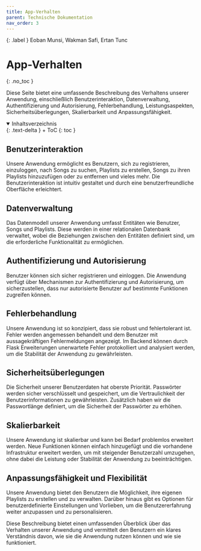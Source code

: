 ```yaml
---
title: App-Verhalten
parent: Technische Dokumentation
nav_order: 3
---
```


{: .label }
Eoban Munsi, Wakman Safi, Ertan Tunc

# App-Verhalten
{: .no_toc }

Diese Seite bietet eine umfassende Beschreibung des Verhaltens unserer Anwendung, einschließlich Benutzerinteraktion, Datenverwaltung, Authentifizierung und Autorisierung, Fehlerbehandlung, Leistungsaspekten, Sicherheitsüberlegungen, Skalierbarkeit und Anpassungsfähigkeit.

<details open markdown="block">
{: .text-delta }
<summary>Inhaltsverzeichnis</summary>
+ ToC
{: toc }
</details>

## Benutzerinteraktion

Unsere Anwendung ermöglicht es Benutzern, sich zu registrieren, einzuloggen, nach Songs zu suchen, Playlists zu erstellen, Songs zu ihren Playlists hinzuzufügen oder zu entfernen und vieles mehr. Die Benutzerinteraktion ist intuitiv gestaltet und durch eine benutzerfreundliche Oberfläche erleichtert.

## Datenverwaltung

Das Datenmodell unserer Anwendung umfasst Entitäten wie Benutzer, Songs und Playlists. Diese werden in einer relationalen Datenbank verwaltet, wobei die Beziehungen zwischen den Entitäten definiert sind, um die erforderliche Funktionalität zu ermöglichen.

## Authentifizierung und Autorisierung

Benutzer können sich sicher registrieren und einloggen. Die Anwendung verfügt über Mechanismen zur Authentifizierung und Autorisierung, um sicherzustellen, dass nur autorisierte Benutzer auf bestimmte Funktionen zugreifen können.

## Fehlerbehandlung

Unsere Anwendung ist so konzipiert, dass sie robust und fehlertolerant ist. Fehler werden angemessen behandelt und dem Benutzer mit aussagekräftigen Fehlermeldungen angezeigt. Im Backend können durch Flask Erweiterungen unerwartete Fehler protokolliert und analysiert werden, um die Stabilität der Anwendung zu gewährleisten.

## Sicherheitsüberlegungen

Die Sicherheit unserer Benutzerdaten hat oberste Priorität. Passwörter werden sicher verschlüsselt und gespeichert, um die Vertraulichkeit der Benutzerinformationen zu gewährleisten. Zusätzlich haben wir die Passwortlänge definiert, um die Sicherheit der Passwörter zu erhöhen.

## Skalierbarkeit

Unsere Anwendung ist skalierbar und kann bei Bedarf problemlos erweitert werden. Neue Funktionen können einfach hinzugefügt und die vorhandene Infrastruktur erweitert werden, um mit steigender Benutzerzahl umzugehen, ohne dabei die Leistung oder Stabilität der Anwendung zu beeinträchtigen.

## Anpassungsfähigkeit und Flexibilität

Unsere Anwendung bietet den Benutzern die Möglichkeit, ihre eigenen Playlists zu erstellen und zu verwalten. Darüber hinaus gibt es Optionen für benutzerdefinierte Einstellungen und Vorlieben, um die Benutzererfahrung weiter anzupassen und zu personalisieren.

Diese Beschreibung bietet einen umfassenden Überblick über das Verhalten unserer Anwendung und vermittelt den Benutzern ein klares Verständnis davon, wie sie die Anwendung nutzen können und wie sie funktioniert.
